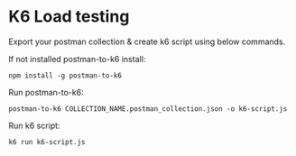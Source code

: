# K6 Load testing

Export your postman collection & create k6 script using below commands.

If not installed postman-to-k6 install:
```shell
npm install -g postman-to-k6
```

Run postman-to-k6:
```shell
postman-to-k6 COLLECTION_NAME.postman_collection.json -o k6-script.js
```

Run k6 script:
```shell
k6 run k6-script.js
```
